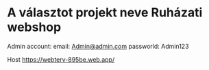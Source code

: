 # A választot projekt neve Ruházati webshop  

Admin account:
email: Admin@admin.com
passworld: Admin123

Host https://webterv-895be.web.app/
